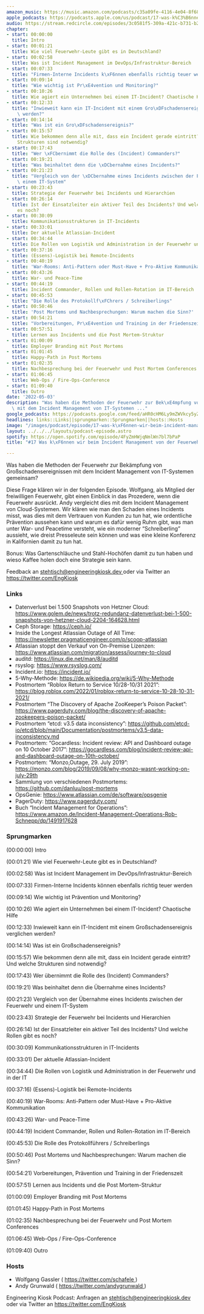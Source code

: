 ```yaml
---
amazon_music: https://music.amazon.com/podcasts/c35a09fe-4116-4e04-8f68-77d61b112e46/episodes/25643515-280a-4365-aac3-14d3364334c0/engineering-kiosk-17-was-k%C3%B6nnen-wir-beim-incident-management-von-der-feuerwehr-lernen
apple_podcasts: https://podcasts.apple.com/us/podcast/17-was-k%C3%B6nnen-wir-beim-incident-management-von-der/id1603082924?i=1000559421700
audio: https://stream.redcircle.com/episodes/3c0581f5-309a-421c-b731-b28b211564c7/stream.mp3
chapter:
- start: 00:00:00
  title: Intro
- start: 00:01:21
  title: Wie viel Feuerwehr-Leute gibt es in Deutschland?
- start: 00:02:58
  title: Was ist Incident Management im DevOps/Infrastruktur-Bereich
- start: 00:07:33
  title: "Firmen-Interne Incidents k\xF6nnen ebenfalls richtig teuer werden"
- start: 00:09:14
  title: "Wie wichtig ist Pr\xE4vention und Monitoring?"
- start: 00:10:26
  title: Wie agiert ein Unternehmen bei einem IT-Incident? Chaotische Hilfe
- start: 00:12:33
  title: "Inwieweit kann ein IT-Incident mit einem Gro\xDFschadensereignis verglichen\
    \ werden?"
- start: 00:14:14
  title: "Was ist ein Gro\xDFschadensereignis?"
- start: 00:15:57
  title: Wie bekommen denn alle mit, dass ein Incident gerade eintritt? Und welche
    Strukturen sind notwendig?
- start: 00:17:43
  title: "Wer \xFCbernimmt die Rolle des (Incident) Commanders?"
- start: 00:19:21
  title: "Was beinhaltet denn die \xDCbernahme eines Incidents?"
- start: 00:21:23
  title: "Vergleich von der \xDCbernahme eines Incidents zwischen der Feuerwehr und\
    \ einem IT-System"
- start: 00:23:43
  title: Strategie der Feuerwehr bei Incidents und Hierarchien
- start: 00:26:14
  title: Ist der Einsatzleiter ein aktiver Teil des Incidents? Und welche Rollen gibt
    es noch?
- start: 00:30:09
  title: Kommunikationsstrukturen in IT-Incidents
- start: 00:33:01
  title: Der aktuelle Atlassian-Incident
- start: 00:34:44
  title: Die Rollen von Logistik und Administration in der Feuerwehr und in der IT
- start: 00:37:16
  title: (Essens)-Logistik bei Remote-Incidents
- start: 00:40:19
  title: 'War-Rooms: Anti-Pattern oder Must-Have + Pro-Aktive Kommunikation'
- start: 00:43:26
  title: War- und Peace-Time
- start: 00:44:19
  title: Incident Commander, Rollen und Rollen-Rotation im IT-Bereich
- start: 00:45:53
  title: "Die Rolle des Protokollf\xFChrers / Schreiberlings"
- start: 00:50:46
  title: 'Post Mortems und Nachbesprechungen: Warum machen die Sinn?'
- start: 00:54:21
  title: "Vorbereitungen, Pr\xE4vention und Training in der Friedenszeit"
- start: 00:57:51
  title: Lernen aus Incidents und die Post Mortem-Struktur
- start: 01:00:09
  title: Employer Branding mit Post Mortems
- start: 01:01:45
  title: Happy-Path in Post Mortems
- start: 01:02:35
  title: Nachbesprechung bei der Feuerwehr und Post Mortem Conferences
- start: 01:06:45
  title: Web-Ops / Fire-Ops-Conference
- start: 01:09:40
  title: Outro
date: '2022-05-03'
description: "Was haben die Methoden der Feuerwehr zur Bek\xE4mpfung von Gro\xDFschadensereignissen\
  \ mit dem Incident Management von IT-Systemen ..."
google_podcasts: https://podcasts.google.com/feed/aHR0cHM6Ly9mZWVkcy5yZWRjaXJjbGUuY29tLzBlY2ZkZmQ3LWZkYTEtNGMzZC05NTE1LTQ3NjcyN2Y5ZGY1ZQ/episode/YjZlMDAyYTktZTBkNC00NzM2LTkyNzMtZDljOTAxMWQzOGRj?sa=X&ved=0CAUQkfYCahcKEwi4xMSxj4L4AhUAAAAAHQAAAAAQNQ
headlines: links::Links||sprungmarken::Sprungmarken||hosts::Hosts
image: "/images/podcast/episode/17-was-k\xF6nnen-wir-beim-incident-management-von-der-feuerwehr-lernen.jpg"
layout: ../../../layouts/podcast-episode.astro
spotify: https://open.spotify.com/episode/4FyZmHWjqNmlWn7bl7bPaP
title: "#17 Was k\xF6nnen wir beim Incident Management von der Feuerwehr lernen?"

---
```


<p class="mb-6 text-base md:text-lg text-coolGray-500">
   Was haben die Methoden der Feuerwehr zur Bekämpfung von Großschadensereignissen mit dem Incident Management von IT-Systemen gemeinsam?
  </p>
  <p class="mb-6 text-base md:text-lg text-coolGray-500">
   Diese Frage klären wir in der folgenden Episode. Wolfgang, als Mitglied der freiwilligen Feuerwehr, gibt einen Einblick in das Prozedere, wenn die Feuerwehr ausrückt. Andy vergleicht dies mit dem Incident Management von Cloud-Systemen. Wir klären wie man den Schaden eines Incidents misst, was dies mit dem Vertrauen von Kunden zu tun hat, wie ordentliche Prävention aussehen kann und warum es dafür wenig Ruhm gibt, was man unter War- und Peacetime versteht, wie ein moderner “Schreiberling” aussieht, wie dreist Presseleute sein können und was eine kleine Konferenz in Kalifornien damit zu tun hat.
  </p>
  <p class="mb-6 text-base md:text-lg text-coolGray-500">
   Bonus: Was Gartenschläuche und Stahl-Hochöfen damit zu tun haben und wieso Kaffee holen doch eine Strategie sein kann.
  </p>
  <p class="mb-6 text-base md:text-lg text-coolGray-500">
   Feedback an
   <a class="underline hover:no-underline" href="mailto:stehtisch@engineeringkiosk.dev" rel="nofollow">
    stehtisch@engineeringkiosk.dev
   </a>
   oder via Twitter an
   <a class="underline hover:no-underline" href="https://twitter.com/EngKiosk" rel="nofollow">
    https://twitter.com/EngKiosk
   </a>
  </p>
  <h3 class="mb-4 text-2xl md:text-3xl font-semibold text-coolGray-800" id="links">
   Links
  </h3>
  <ul class="list-disc px-5 mb-6 md:px-5 text-base md:text-lg text-coolGray-500">
   <li class="mb-3">
    Datenverlust bei 1.500 Snapshots von Hetzner Cloud:
    <a class="underline hover:no-underline" href="https://www.golem.de/news/trotz-redundanz-datenverlust-bei-1-500-snapshots-von-hetzner-cloud-2204-164628.html" rel="nofollow">
     https://www.golem.de/news/trotz-redundanz-datenverlust-bei-1-500-snapshots-von-hetzner-cloud-2204-164628.html
    </a>
   </li>
   <li class="mb-3">
    Ceph Storage:
    <a class="underline hover:no-underline" href="https://ceph.io/" rel="nofollow">
     https://ceph.io/
    </a>
   </li>
   <li class="mb-3">
    Inside the Longest Atlassian Outage of All Time:
    <a class="underline hover:no-underline" href="https://newsletter.pragmaticengineer.com/p/scoop-atlassian" rel="nofollow">
     https://newsletter.pragmaticengineer.com/p/scoop-atlassian
    </a>
   </li>
   <li class="mb-3">
    Atlassian stoppt den Verkauf von On-Premise Lizenzen:
    <a class="underline hover:no-underline" href="https://www.atlassian.com/migration/assess/journey-to-cloud" rel="nofollow">
     https://www.atlassian.com/migration/assess/journey-to-cloud
    </a>
   </li>
   <li class="mb-3">
    auditd:
    <a class="underline hover:no-underline" href="https://linux.die.net/man/8/auditd" rel="nofollow">
     https://linux.die.net/man/8/auditd
    </a>
   </li>
   <li class="mb-3">
    rsyslog:
    <a class="underline hover:no-underline" href="https://www.rsyslog.com/" rel="nofollow">
     https://www.rsyslog.com/
    </a>
   </li>
   <li class="mb-3">
    Incident.io:
    <a class="underline hover:no-underline" href="https://incident.io/" rel="nofollow">
     https://incident.io/
    </a>
   </li>
   <li class="mb-3">
    5-Why-Methode:
    <a class="underline hover:no-underline" href="https://de.wikipedia.org/wiki/5-Why-Methode" rel="nofollow">
     https://de.wikipedia.org/wiki/5-Why-Methode
    </a>
   </li>
   <li class="mb-3">
    Postmortem “Roblox Return to Service 10/28-10/31 2021”:
    <a class="underline hover:no-underline" href="https://blog.roblox.com/2022/01/roblox-return-to-service-10-28-10-31-2021/" rel="nofollow">
     https://blog.roblox.com/2022/01/roblox-return-to-service-10-28-10-31-2021/
    </a>
   </li>
   <li class="mb-3">
    Postmortem “The Discovery of Apache ZooKeeper’s Poison Packet”:
    <a class="underline hover:no-underline" href="https://www.pagerduty.com/blog/the-discovery-of-apache-zookeepers-poison-packet/" rel="nofollow">
     https://www.pagerduty.com/blog/the-discovery-of-apache-zookeepers-poison-packet/
    </a>
   </li>
   <li class="mb-3">
    Postmortem “etcd: v3.5 data inconsistency”:
    <a class="underline hover:no-underline" href="https://github.com/etcd-io/etcd/blob/main/Documentation/postmortems/v3.5-data-inconsistency.md" rel="nofollow">
     https://github.com/etcd-io/etcd/blob/main/Documentation/postmortems/v3.5-data-inconsistency.md
    </a>
   </li>
   <li class="mb-3">
    Postmortem: “Gocardless: Incident review: API and Dashboard outage on 10 October 2017”:
    <a class="underline hover:no-underline" href="https://gocardless.com/blog/incident-review-api-and-dashboard-outage-on-10th-october/" rel="nofollow">
     https://gocardless.com/blog/incident-review-api-and-dashboard-outage-on-10th-october/
    </a>
   </li>
   <li class="mb-3">
    Postmortem: “Monzo,Outage, 29. July 2019”:
    <a class="underline hover:no-underline" href="https://monzo.com/blog/2019/09/08/why-monzo-wasnt-working-on-july-29th" rel="nofollow">
     https://monzo.com/blog/2019/09/08/why-monzo-wasnt-working-on-july-29th
    </a>
   </li>
   <li class="mb-3">
    Sammlung von verschiedenen Postmortems:
    <a class="underline hover:no-underline" href="https://github.com/danluu/post-mortems" rel="nofollow">
     https://github.com/danluu/post-mortems
    </a>
   </li>
   <li class="mb-3">
    OpsGenie:
    <a class="underline hover:no-underline" href="https://www.atlassian.com/de/software/opsgenie" rel="nofollow">
     https://www.atlassian.com/de/software/opsgenie
    </a>
   </li>
   <li class="mb-3">
    PagerDuty:
    <a class="underline hover:no-underline" href="https://www.pagerduty.com/" rel="nofollow">
     https://www.pagerduty.com/
    </a>
   </li>
   <li class="mb-3">
    Buch “Incident Management for Operations”:
    <a class="underline hover:no-underline" href="https://www.amazon.de/Incident-Management-Operations-Rob-Schnepp/dp/1491917628" rel="nofollow">
     https://www.amazon.de/Incident-Management-Operations-Rob-Schnepp/dp/1491917628
    </a>
   </li>
  </ul>
  <h3 class="mb-4 text-2xl md:text-3xl font-semibold text-coolGray-800" id="sprungmarken">
   Sprungmarken
  </h3>
  <p class="mb-6 text-base md:text-lg text-coolGray-500">
   (00:00:00) Intro
  </p>
  <p class="mb-6 text-base md:text-lg text-coolGray-500">
   (00:01:21) Wie viel Feuerwehr-Leute gibt es in Deutschland?
  </p>
  <p class="mb-6 text-base md:text-lg text-coolGray-500">
   (00:02:58) Was ist Incident Management im DevOps/Infrastruktur-Bereich
  </p>
  <p class="mb-6 text-base md:text-lg text-coolGray-500">
   (00:07:33) Firmen-Interne Incidents können ebenfalls richtig teuer werden
  </p>
  <p class="mb-6 text-base md:text-lg text-coolGray-500">
   (00:09:14) Wie wichtig ist Prävention und Monitoring?
  </p>
  <p class="mb-6 text-base md:text-lg text-coolGray-500">
   (00:10:26) Wie agiert ein Unternehmen bei einem IT-Incident? Chaotische Hilfe
  </p>
  <p class="mb-6 text-base md:text-lg text-coolGray-500">
   (00:12:33) Inwieweit kann ein IT-Incident mit einem Großschadensereignis verglichen werden?
  </p>
  <p class="mb-6 text-base md:text-lg text-coolGray-500">
   (00:14:14) Was ist ein Großschadensereignis?
  </p>
  <p class="mb-6 text-base md:text-lg text-coolGray-500">
   (00:15:57) Wie bekommen denn alle mit, dass ein Incident gerade eintritt? Und welche Strukturen sind notwendig?
  </p>
  <p class="mb-6 text-base md:text-lg text-coolGray-500">
   (00:17:43) Wer übernimmt die Rolle des (Incident) Commanders?
  </p>
  <p class="mb-6 text-base md:text-lg text-coolGray-500">
   (00:19:21) Was beinhaltet denn die Übernahme eines Incidents?
  </p>
  <p class="mb-6 text-base md:text-lg text-coolGray-500">
   (00:21:23) Vergleich von der Übernahme eines Incidents zwischen der Feuerwehr und einem IT-System
  </p>
  <p class="mb-6 text-base md:text-lg text-coolGray-500">
   (00:23:43) Strategie der Feuerwehr bei Incidents und Hierarchien
  </p>
  <p class="mb-6 text-base md:text-lg text-coolGray-500">
   (00:26:14) Ist der Einsatzleiter ein aktiver Teil des Incidents? Und welche Rollen gibt es noch?
  </p>
  <p class="mb-6 text-base md:text-lg text-coolGray-500">
   (00:30:09) Kommunikationsstrukturen in IT-Incidents
  </p>
  <p class="mb-6 text-base md:text-lg text-coolGray-500">
   (00:33:01) Der aktuelle Atlassian-Incident
  </p>
  <p class="mb-6 text-base md:text-lg text-coolGray-500">
   (00:34:44) Die Rollen von Logistik und Administration in der Feuerwehr und in der IT
  </p>
  <p class="mb-6 text-base md:text-lg text-coolGray-500">
   (00:37:16) (Essens)-Logistik bei Remote-Incidents
  </p>
  <p class="mb-6 text-base md:text-lg text-coolGray-500">
   (00:40:19) War-Rooms: Anti-Pattern oder Must-Have + Pro-Aktive Kommunikation
  </p>
  <p class="mb-6 text-base md:text-lg text-coolGray-500">
   (00:43:26) War- und Peace-Time
  </p>
  <p class="mb-6 text-base md:text-lg text-coolGray-500">
   (00:44:19) Incident Commander, Rollen und Rollen-Rotation im IT-Bereich
  </p>
  <p class="mb-6 text-base md:text-lg text-coolGray-500">
   (00:45:53) Die Rolle des Protokollführers / Schreiberlings
  </p>
  <p class="mb-6 text-base md:text-lg text-coolGray-500">
   (00:50:46) Post Mortems und Nachbesprechungen: Warum machen die Sinn?
  </p>
  <p class="mb-6 text-base md:text-lg text-coolGray-500">
   (00:54:21) Vorbereitungen, Prävention und Training in der Friedenszeit
  </p>
  <p class="mb-6 text-base md:text-lg text-coolGray-500">
   (00:57:51) Lernen aus Incidents und die Post Mortem-Struktur
  </p>
  <p class="mb-6 text-base md:text-lg text-coolGray-500">
   (01:00:09) Employer Branding mit Post Mortems
  </p>
  <p class="mb-6 text-base md:text-lg text-coolGray-500">
   (01:01:45) Happy-Path in Post Mortems
  </p>
  <p class="mb-6 text-base md:text-lg text-coolGray-500">
   (01:02:35) Nachbesprechung bei der Feuerwehr und Post Mortem Conferences
  </p>
  <p class="mb-6 text-base md:text-lg text-coolGray-500">
   (01:06:45) Web-Ops / Fire-Ops-Conference
  </p>
  <p class="mb-6 text-base md:text-lg text-coolGray-500">
   (01:09:40) Outro
  </p>
  <h3 class="mb-4 text-2xl md:text-3xl font-semibold text-coolGray-800" id="hosts">
   Hosts
  </h3>
  <ul class="list-disc px-5 mb-6 md:px-5 text-base md:text-lg text-coolGray-500">
   <li class="mb-3">
    Wolfgang Gassler (
    <a class="underline hover:no-underline" href="https://twitter.com/schafele" rel="nofollow">
     https://twitter.com/schafele
    </a>
    )
   </li>
   <li class="mb-3">
    Andy Grunwald (
    <a class="underline hover:no-underline" href="https://twitter.com/andygrunwald" rel="nofollow">
     https://twitter.com/andygrunwald
    </a>
    )
   </li>
  </ul>
  <p class="mb-6 text-base md:text-lg text-coolGray-500">
   Engineering Kiosk Podcast: Anfragen an
   <a class="underline hover:no-underline" href="http://stehtisch@engineeringkiosk.dev" rel="nofollow">
    stehtisch@engineeringkiosk.dev
   </a>
   oder via Twitter an
   <a class="underline hover:no-underline" href="https://twitter.com/EngKiosk" rel="nofollow">
    https://twitter.com/EngKiosk
   </a>
  </p>